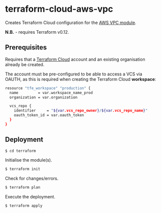 # terraform-cloud-aws-vpc

Creates Terraform Cloud configuration for the [AWS VPC module](https://github.com/cjthorpe/terraform-module-aws-vpc).

**N.B.** - requires Terraform v0.12.

## Prerequisites

Requires that a [Terraform Cloud](app.terraform.io) account and an existing organisation already be created.

The account must be pre-configured to be able to access a VCS via OAUTH, as this is required when creating the Terraform Cloud **workspace**:

```bash
resource "tfe_workspace" "production" {
  name         = var.workspace_name_prod
  organization = var.organization

  vcs_repo {
    identifier     = "${var.vcs_repo_owner}/${var.vcs_repo_name}"
    oauth_token_id = var.oauth_token
  }
}
```

## Deployment

```bash
$ cd terraform
```

Initialise the module(s).

```bash
$ terraform init
```

Check for changes/errors.

```bash
$ terraform plan
```

Execute the deployment.

```bash
$ terraform apply
```
